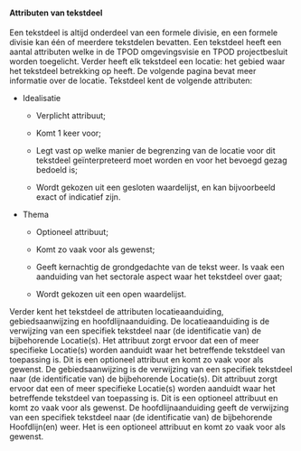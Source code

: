 ﻿#### Attributen van tekstdeel

Een tekstdeel is altijd onderdeel van een formele divisie, en een formele divisie kan één of 
meerdere tekstdelen bevatten. Een tekstdeel heeft een aantal attributen welke in de TPOD omgevingsvisie 
en TPOD projectbesluit worden toegelicht. Verder heeft elk tekstdeel een locatie: het gebied waar
het tekstdeel betrekking op heeft. De volgende pagina bevat meer informatie over de locatie.
Tekstdeel kent de volgende attributen:

-   Idealisatie

    -   Verplicht attribuut;

    -   Komt 1 keer voor;

    -   Legt vast op welke manier de begrenzing van de locatie voor dit tekstdeel geïnterpreteerd
	moet worden en voor het bevoegd gezag
        bedoeld is;

    -   Wordt gekozen uit een gesloten waardelijst, en kan bijvoorbeeld exact of
        indicatief zijn.

-   Thema

    -   Optioneel attribuut;

    -   Komt zo vaak voor als gewenst;

    -   Geeft kernachtig de grondgedachte van de tekst weer. Is vaak een
        aanduiding van het sectorale aspect waar het tekstdeel over gaat;

    -   Wordt gekozen uit een open waardelijst.


Verder kent het tekstdeel de attributen locatieaanduiding, gebiedsaanwijzing en 
hoofdlijnaanduiding. De locatieaanduiding is de verwijzing van een specifiek tekstdeel naar 
(de identificatie van) de bijbehorende Locatie(s). Het attribuut zorgt ervoor dat een of meer 
specifieke Locatie(s) worden aanduidt waar het betreffende tekstdeel van toepassing is. Dit is 
een optioneel attribuut en komt zo vaak voor als gewenst.
De gebiedsaanwijzing is de verwijzing van een specifiek tekstdeel naar (de identificatie van)
de bijbehorende Locatie(s). Dit attribuut zorgt ervoor dat een of meer specifieke Locatie(s) 
worden aanduidt waar het betreffende tekstdeel van toepassing is. Dit is een optioneel attribuut
en komt zo vaak voor als gewenst.
De hoofdlijnaanduiding geeft de verwijzing van een specifiek tekstdeel naar (de identificatie van)
de bijbehorende Hoofdlijn(en) weer. Het is een optioneel attribuut en komt zo vaak voor als gewenst.


